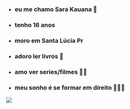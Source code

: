 - ### eu me chamo Sara Kauana 🥰
- ### tenho 16 anos
- ### moro em Santa Lúcia Pr
- ### adoro ler livros 📖
- ### amo ver series/filmes 🕵🏼
- ### meu sonho é se formar em direito 👩🏻‍🎓

![](https://media1.tenor.com/m/-z8-ssXK6zgAAAAC/paradise-of-my-soul-water.gif)
